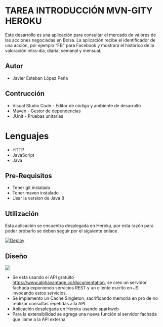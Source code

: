 # TAREA INTRODUCCIÓN MVN-GITY HEROKU
Este desarrollo es una aplicación para consultar el mercado de valores de las acciones negociadas en Bolsa. La aplicación recibe el identificador de una acción, por ejemplo “FB” para Facebook  y mostrará el histórico de la valoración intra-día, diaria, semanal y mensual.

## Autor
* Javier Esteban López Peña

## Contrucción
* Visual Studio Code - Editor de código y ambiente de desarrollo
* Maven - Gestor de dependencias
* JUnit - Pruebas unitarias

# Lenguajes
* HTTP
* JavaScript
* Java

## Pre-Requisitos
* Tener git instalado
* Tener maven instalado
* Usar la version de Java 8

## Utilización
Esta aplicación se encuentra desplegada en Heroku, por esta razón para poder probarlo se deben seguir por el siguiente enlace

[![Deploy](https://www.herokucdn.com/deploy/button.svg)](https://sparkwebapparep.herokuapp.com/)

## Diseño

![](images/ArquitecturaSimpleEjercicio.png)

* Se esta usando el API gratuito https://www.alphavantage.co/documentation, se creo un servidor fachada exponiendo servicios REST y un cliente escrito en JS invocando estos servicios.
* Se implemento un Cache Singleton, sacrificando memoria en pro de no realizar consultas repetidas a la API.
* Aplicación desplegada en Heroku usando sparkweb
* Para la extensibilidad se agrega una nueva función al servidor fachada que llame a la API externa